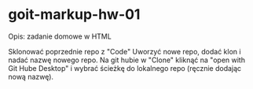 # goit-markup-hw-01

Opis: zadanie domowe w HTML

Sklonować poprzednie repo z "Code"
Uworzyć nowe repo, dodać klon i nadać nazwę nowego repo. Na git hubie w "Clone" kliknąć na "open with Git Hube Desktop" i wybrać ścieżkę do lokalnego repo (ręcznie dodając nową nazwę).
